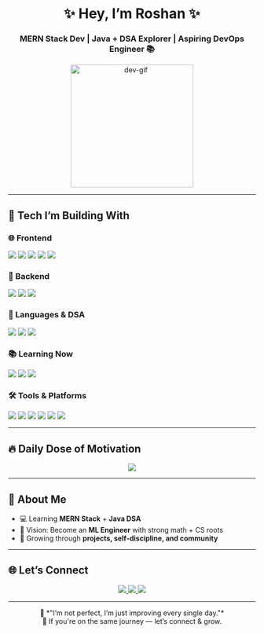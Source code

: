 <h1 align="center">✨ Hey, I’m Roshan ✨</h1>
<h3 align="center">MERN Stack Dev | Java + DSA Explorer | Aspiring DevOps Engineer 📚</h3>

<p align="center">
  <img src="https://media.giphy.com/media/26xBwdIuRJiAIqHwA/giphy.gif" width="250" alt="dev-gif" />
</p>

---

## 🔧 Tech I’m Building With

### 🌐 Frontend
<p>
  <img src="https://img.shields.io/badge/HTML5-e44d26?style=for-the-badge&logo=html5&logoColor=white" />
  <img src="https://img.shields.io/badge/CSS3-264de4?style=for-the-badge&logo=css3&logoColor=white" />
  <img src="https://img.shields.io/badge/JavaScript-f7df1e?style=for-the-badge&logo=javascript&logoColor=black" />
  <img src="https://img.shields.io/badge/React-61DAFB?style=for-the-badge&logo=react&logoColor=black" />
  <img src="https://img.shields.io/badge/TailwindCSS-38b2ac?style=for-the-badge&logo=tailwind-css&logoColor=white" />
</p>

### 🔧 Backend
<p>
  <img src="https://img.shields.io/badge/Node.js-3c873a?style=for-the-badge&logo=node.js&logoColor=white" />
  <img src="https://img.shields.io/badge/Express-000000?style=for-the-badge&logo=express&logoColor=white" />
  <img src="https://img.shields.io/badge/MongoDB-4db33d?style=for-the-badge&logo=mongodb&logoColor=white" />
</p>

### 🧠 Languages & DSA
<p>
  <img src="https://img.shields.io/badge/Java-007396?style=for-the-badge&logo=java&logoColor=white" />
  <img src="https://img.shields.io/badge/C-00599C?style=for-the-badge&logo=c&logoColor=white" />
  <img src="https://img.shields.io/badge/JavaScript-f7df1e?style=for-the-badge&logo=javascript&logoColor=black" />
</p>

### 📚 Learning Now
<p>
  <img src="https://img.shields.io/badge/Machine%20Learning-ff6f00?style=for-the-badge&logo=tensorflow&logoColor=white" />
  <img src="https://img.shields.io/badge/Python-3776ab?style=for-the-badge&logo=python&logoColor=white" />
  <img src="https://img.shields.io/badge/GenAI-000000?style=for-the-badge&logo=openai&logoColor=white" />
</p>

### 🛠 Tools & Platforms
<p>
  <img src="https://img.shields.io/badge/Git-F05032?style=for-the-badge&logo=git&logoColor=white" />
  <img src="https://img.shields.io/badge/GitHub-181717?style=for-the-badge&logo=github&logoColor=white" />
  <img src="https://img.shields.io/badge/Postman-FF6C37?style=for-the-badge&logo=postman&logoColor=white" />
  <img src="https://img.shields.io/badge/Render-46e3b7?style=for-the-badge&logo=render&logoColor=black" />
  <img src="https://img.shields.io/badge/Netlify-00C7B7?style=for-the-badge&logo=netlify&logoColor=white" />
  <img src="https://img.shields.io/badge/VSCode-007ACC?style=for-the-badge&logo=visual-studio-code&logoColor=white" />
</p>

---

## 🔥 Daily Dose of Motivation

<p align="center">
  <img src="https://quotes-github-readme.vercel.app/api?type=horizontal&theme=tokyonight" />
</p>

---

## 🧩 About Me
- 💻 Learning **MERN Stack** + **Java DSA**
- 🎯 Vision: Become an **ML Engineer** with strong math + CS roots
- 🌱 Growing through **projects, self-discipline, and community**

---


## 🌐 Let’s Connect

<p align="center">
  <a href="https://instagram.com/roshanvp___">
    <img src="https://img.shields.io/badge/Instagram-E4405F?style=for-the-badge&logo=instagram&logoColor=white" />
  </a>
  <a href="https://linkedin.com/in/roshan04vp">
    <img src="https://img.shields.io/badge/LinkedIn-0077B5?style=for-the-badge&logo=linkedin&logoColor=white" />
  </a>
  <a href="https://github.com/roshan-vp">
    <img src="https://img.shields.io/badge/GitHub-000000?style=for-the-badge&logo=github&logoColor=white" />
  </a>
</p>

---

<p align="center">
  💬 *"I’m not perfect, I’m just improving every single day."*  
  <br>🖤 If you're on the same journey — let’s connect & grow.
</p>
